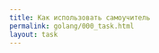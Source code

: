 ```yaml
---
title: Как использовать самоучитель
permalink: golang/000_task.html
layout: task
---
```


<div id="app">
<student-form framework="{{ page.label_framework }}" ci="{{ page.label_ci }}" guide-code="{{ page.guide_code }}" base-url="{{ site.baseurl }}"></student-form>
</div>
